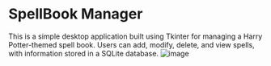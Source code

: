 # SpellBook Manager
 This is a simple desktop application built using Tkinter for managing a Harry Potter-themed spell book. Users can add, modify, delete, and view spells, with information stored in a SQLite database.
 ![image](https://github.com/user-attachments/assets/529d27e7-93a2-4635-9ebf-a1c2cd276652)

